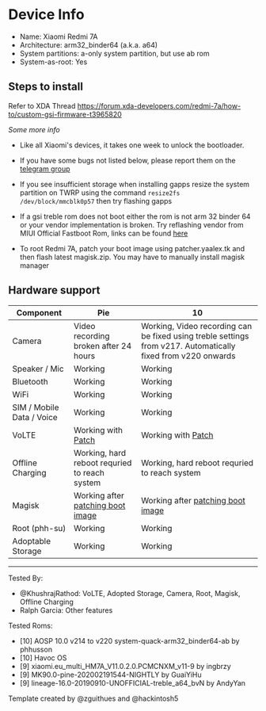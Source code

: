 # Device Info

- Name: Xiaomi Redmi 7A  
- Architecture: arm32_binder64 (a.k.a. a64)
- System partitions: a-only system partition, but use ab rom
- System-as-root: Yes

## Steps to install
Refer to XDA Thread
https://forum.xda-developers.com/redmi-7a/how-to/custom-gsi-firmware-t3965820

*Some more info*

- Like all Xiaomi's devices, it takes one week to unlock the bootloader.

- If you have some bugs not listed below, please report them on the [telegram group](https://t.me/phhtreble)
- If you see insufficient storage when installing gapps resize the system partition on TWRP using the command `resize2fs /dev/block/mmcblk0p57` then try flashing gapps
- If a gsi treble rom does not boot either the rom is not arm 32 binder 64 or your vendor implementation is broken. Try reflashing vendor from MIUI Official Fastboot Rom, links can be found [here](https://mirom.ezbox.idv.tw/en/phone/pine/)
- To root Redmi 7A, patch your boot image using patcher.yaalex.tk and then flash latest magisk.zip. You may have to manually install magisk manager

## Hardware support

| Component                 |      Pie                             |              10                |
|---------------------------|--------------------------------------|--------------------------------|
| Camera                    | Video recording broken after 24 hours| Working, Video recording can be fixed using treble settings from v217. Automatically fixed from v220 onwards   |
| Speaker / Mic             | Working                              | Working                       |
| Bluetooth                 | Working                              | Working                       |
| WiFi                      | Working                              | Working                       |
| SIM / Mobile Data / Voice | Working                              | Working                       |
| VoLTE                     | Working with [Patch]                 | Working with [Patch]          |
| Offline Charging          | Working, hard reboot requried to reach system | Working, hard reboot requried to reach system |
| Magisk           | Working after [patching boot image](https://patcher.yaalex.tk) | Working after [patching boot image](https://patcher.yaalex.tk)                      |
| Root (phh-su) | Working | Working |
| Adoptable Storage         | Working                              | Working                       |
---

Tested By: 
- @KhushrajRathod: VoLTE, Adopted Storage, Camera, Root, Magisk, Offline Charging 
- Ralph Garcia: Other features
   
Tested Roms:
- [10] AOSP 10.0 v214 to v220 system-quack-arm32_binder64-ab by phhusson
- [10] Havoc OS
- [9] xiaomi.eu_multi_HM7A_V11.0.2.0.PCMCNXM_v11-9 by ingbrzy
- [9] MK90.0-pine-202002191544-NIGHTLY by GuaiYiHu
- [9] lineage-16.0-20190910-UNOFFICIAL-treble_a64_bvN by AndyYan
        
Template created by @zguithues and @hackintosh5

[Patch]: https://github.com/KhushrajRathod/VoLTE-Fix